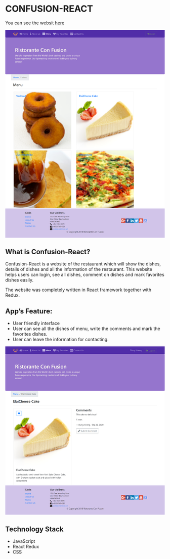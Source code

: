 # CONFUSION-REACT
You can see the websit [here](https://hungry-react.netlify.app/)

![](menu.png)

## What is Confusion-React?
Confusion-React is a website of the restaurant which will show the dishes, details of dishes and all the information of the restaurant. This website helps users can login, see all dishes, comment on dishes and mark favorites dishes easily.  

The website was completely written in React framework together with Redux.

## App’s Feature:
* User friendly interface
* User can see all the dishes of menu, write the comments and mark the favorites dishes.
* User can leave the information for contacting.

![](dishdetail.png)

## Technology Stack
* JavaScript
* React Redux
* CSS
